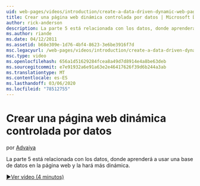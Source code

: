```yaml
---
uid: web-pages/videos/introduction/create-a-data-driven-dynamic-web-page
title: Crear una página web dinámica controlada por datos | Microsoft Docs
author: rick-anderson
description: La parte 5 está relacionada con los datos, donde aprenderá a usar una base de datos en la página web y la hará más dinámica.
ms.author: riande
ms.date: 04/12/2011
ms.assetid: b68e309e-1d76-4bf4-8623-3e6be3916f7d
msc.legacyurl: /web-pages/videos/introduction/create-a-data-driven-dynamic-web-page
msc.type: video
ms.openlocfilehash: 656a1d51629284fcea8a49d7d8914e4a8be63deb
ms.sourcegitcommit: e7e91932a6e91a63e2e46417626f39d6b244a3ab
ms.translationtype: MT
ms.contentlocale: es-ES
ms.lasthandoff: 03/06/2020
ms.locfileid: "78512755"
---
```

# <a name="create-a-data-driven-dynamic-web-page"></a>Crear una página web dinámica controlada por datos

por [Advaiya](https://twitter.com/Advaiyasolns)

La parte 5 está relacionada con los datos, donde aprenderá a usar una base de datos en la página web y la hará más dinámica.

[&#9654;Ver vídeo (4 minutos)](https://channel9.msdn.com/Blogs/ASP-NET-Site-Videos/create-a-data-driven-dynamic-web-page)
